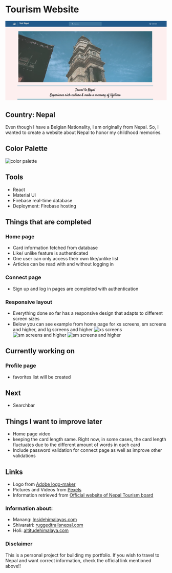 # Tourism Website
[![Tourism Website](./tourism/src/Components/readmePic/tourismWebsite.png)](https://np-project-33535.web.app/)
## Country: Nepal
Even though I have a Belgian Nationality, I am originally from Nepal. So, I wanted to create a website about Nepal to honor my childhood memories. 
## Color Palette
 ![color palette](./src/Components/readmePic/colorPalette.png)
## Tools
- React 
- Material UI
- Firebase real-time database
- Deployment: Firebase hosting

## Things that are completed
### Home page
- Card information fetched from database
- Like/ unlike feature is authenticated
- One user can only access their own like/unlike list
- Articles can be read with and without logging in 
### Connect page
- Sign up and log in pages are completed with authentication
### Responsive layout
- Everything done so far has a responsive design that adapts to different screen sizes
- Below you can see example from home page for xs screens, sm screens and higher, and lg screens and higher
![xs screens](./src/Components/readmePic/xs.png)
![sm screens and higher](./src/Components/readmePic/sm.png)
![sm screens and higher](./src/Components/readmePic/lg.png)


## Currently working on
### Profile page
- favorites list will be created
## Next 
- Searchbar
## Things I want to improve later
- Home page video
- keeping the card length same. Right now, in some cases, the card length fluctuates due to the different amount of words in each card
- Include password validation for connect page as well as improve other validations
## Links
- Logo from [Adobe logo-maker](https://express.adobe.com/express-apps/logo-maker/) 
- Pictures and Videos from [Pexels](https://www.pexels.com/)
- Information retrieved from [Official website of Nepal Tourism board](https://ntb.gov.np/)
### Information about: 
- Manang: [Insidehimalayas.com](https://www.insidehimalayas.com/why-you-need-visit-manang/)
- Shivaratri: [ruggedtrailsnepal.com](https://www.ruggedtrailsnepal.com/blog/shivaratri-in-nepal)
- Holi: [altitudehimalaya.com](https://www.altitudehimalaya.com/blog/holi-festival-in-nepal) 
### Disclaimer
This is a personal project for building my portfolio. If you wish to travel to Nepal and want correct information, check the official link mentioned above!!
